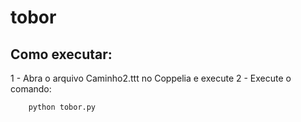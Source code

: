 # tobor

## Como executar:
1 - Abra o arquivo Caminho2.ttt no Coppelia e execute
2 - Execute o comando: 

```python
    python tobor.py
```